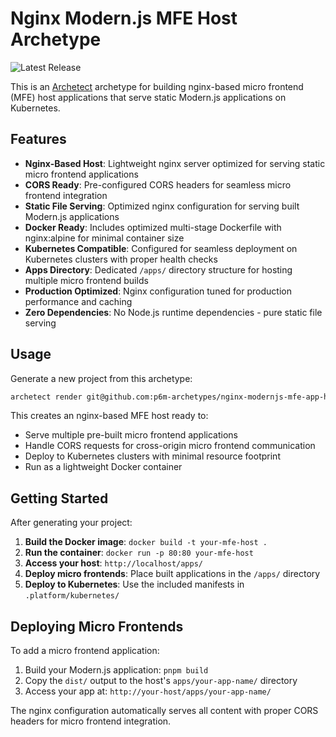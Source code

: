 # Nginx Modern.js MFE Host Archetype

![Latest Release](https://img.shields.io/github/v/release/p6m-archetypes/nginx-modernjs-mfe-app-host.archetype?style=flat-square&label=Latest%20Release&color=blue)

This is an [Archetect](https://archetect.github.io/) archetype for building nginx-based micro frontend (MFE) host applications that serve static Modern.js applications on Kubernetes.

## Features

- **Nginx-Based Host**: Lightweight nginx server optimized for serving static micro frontend applications
- **CORS Ready**: Pre-configured CORS headers for seamless micro frontend integration
- **Static File Serving**: Optimized nginx configuration for serving built Modern.js applications
- **Docker Ready**: Includes optimized multi-stage Dockerfile with nginx:alpine for minimal container size
- **Kubernetes Compatible**: Configured for seamless deployment on Kubernetes clusters with proper health checks
- **Apps Directory**: Dedicated `/apps/` directory structure for hosting multiple micro frontend builds
- **Production Optimized**: Nginx configuration tuned for production performance and caching
- **Zero Dependencies**: No Node.js runtime dependencies - pure static file serving

## Usage

Generate a new project from this archetype:

```sh
archetect render git@github.com:p6m-archetypes/nginx-modernjs-mfe-app-host.archetype.git
```

This creates an nginx-based MFE host ready to:
- Serve multiple pre-built micro frontend applications
- Handle CORS requests for cross-origin micro frontend communication
- Deploy to Kubernetes clusters with minimal resource footprint
- Run as a lightweight Docker container

## Getting Started

After generating your project:

1. **Build the Docker image**: `docker build -t your-mfe-host .`
2. **Run the container**: `docker run -p 80:80 your-mfe-host`
3. **Access your host**: `http://localhost/apps/`
4. **Deploy micro frontends**: Place built applications in the `/apps/` directory
5. **Deploy to Kubernetes**: Use the included manifests in `.platform/kubernetes/`

## Deploying Micro Frontends

To add a micro frontend application:

1. Build your Modern.js application: `pnpm build`
2. Copy the `dist/` output to the host's `apps/your-app-name/` directory
3. Access your app at: `http://your-host/apps/your-app-name/`

The nginx configuration automatically serves all content with proper CORS headers for micro frontend integration.
